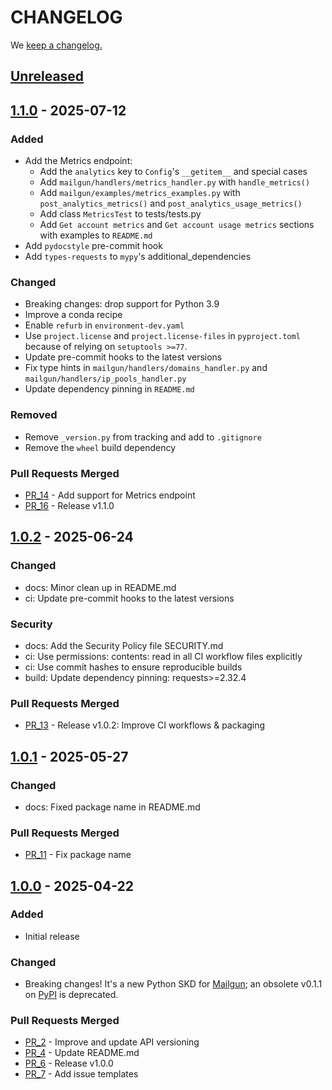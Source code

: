 # CHANGELOG

We [keep a changelog.](http://keepachangelog.com/)

## [Unreleased]

## [1.1.0] - 2025-07-12

### Added

- Add the Metrics endpoint:
  - Add the `analytics` key to `Config`'s `__getitem__` and special cases
  - Add `mailgun/handlers/metrics_handler.py` with `handle_metrics()`
  - Add `mailgun/examples/metrics_examples.py` with `post_analytics_metrics()` and `post_analytics_usage_metrics()`
  - Add class `MetricsTest` to tests/tests.py
  - Add `Get account metrics` and `Get account usage metrics` sections with examples to `README.md`
- Add `pydocstyle` pre-commit hook
- Add `types-requests` to `mypy`'s additional_dependencies

### Changed

- Breaking changes: drop support for Python 3.9
- Improve a conda recipe
- Enable `refurb` in `environment-dev.yaml`
- Use `project.license` and `project.license-files` in `pyproject.toml` because of relying on `setuptools >=77`.
- Update pre-commit hooks to the latest versions
- Fix type hints in `mailgun/handlers/domains_handler.py` and `mailgun/handlers/ip_pools_handler.py`
- Update dependency pinning in `README.md`

### Removed

- Remove `_version.py` from tracking and add to `.gitignore`
- Remove the `wheel` build dependency

### Pull Requests Merged

- [PR_14](https://github.com/mailgun/mailgun-python/pull/14) - Add support for Metrics endpoint
- [PR_16](https://github.com/mailgun/mailgun-python/pull/16) - Release v1.1.0

## [1.0.2] - 2025-06-24

### Changed

- docs: Minor clean up in README.md
- ci: Update pre-commit hooks to the latest versions

### Security

- docs: Add the Security Policy file SECURITY.md
- ci: Use permissions: contents: read in all CI workflow files explicitly
- ci: Use commit hashes to ensure reproducible builds
- build: Update dependency pinning: requests>=2.32.4

### Pull Requests Merged

- [PR_13](https://github.com/mailgun/mailgun-python/pull/13) - Release v1.0.2: Improve CI workflows & packaging

## [1.0.1] - 2025-05-27

### Changed

- docs: Fixed package name in README.md

### Pull Requests Merged

- [PR_11](https://github.com/mailgun/mailgun-python/pull/11) - Fix package name

## [1.0.0] - 2025-04-22

### Added

- Initial release

### Changed

- Breaking changes! It's a new Python SKD for [Mailgun](http://www.mailgun.com/); an obsolete v0.1.1 on [PyPI](https://pypi.org/project/mailgun/0.1.1/) is deprecated.

### Pull Requests Merged

- [PR_2](https://github.com/mailgun/mailgun-python/pull/2) - Improve and update API versioning
- [PR_4](https://github.com/mailgun/mailgun-python/pull/4) - Update README.md
- [PR_6](https://github.com/mailgun/mailgun-python/pull/6) - Release v1.0.0
- [PR_7](https://github.com/mailgun/mailgun-python/pull/7) - Add issue templates

[1.0.0]: https://github.com/mailgun/mailgun-python/releases/tag/v1.0.0
[1.0.1]: https://github.com/mailgun/mailgun-python/releases/tag/v1.0.1
[1.0.2]: https://github.com/mailgun/mailgun-python/releases/tag/v1.0.2
[1.1.0]: https://github.com/mailgun/mailgun-python/releases/tag/v1.1.0
[unreleased]: https://github.com/mailgun/mailgun-python/releases/tag/v1.1.0...HEAD
